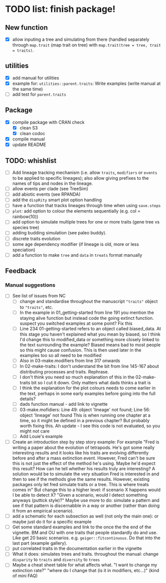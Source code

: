 # TODO list: finish package!

## New function
 - [x] allow inputing a tree and simulating from there (handled separately through `map.trait` (map trait on tree) with `map.trait(tree = tree, trait = traits)`.

## utilities

 - [x] add manual for utilities
 - [x] example for: `utilities::parent.traits`: Write examples (write manual at the same time)
 - [ ] add test for `parent.traits`

## Package

 - [x] compile package with CRAN check
    - [x] clean S3
    - [x] clean codoc
 - [x] compile manual
 - [x] update README

## TODO: whishlist
 - [ ] Add lineage tracking mechanism (i.e. allow `traits`, `modifiers` or `events` to be applied to specific lineages); also allow giving prefixes to the names of tips and nodes in the lineage.
 - [ ] allow events per clade (see TreeSim)
 - [ ] add abiotic events (see RPANDA)
 - [ ] add the `dispRity` smart plot option handling
 - [ ] have a function that tracks lineages through time when using `save.steps`
 - [ ] `plot`: add option to colour the elements sequentially (e.g. col = rainbow(10))
 - [ ] add option to simulate multiple trees for one or more traits (gene tree vs species tree)
 - [ ] adding budding simulation (see paleo buddy).
 - [ ] discrete traits evolution
 - [ ] some age dependency modifier (if lineage is old, more or less speciation)
 - [ ] add a function to make `tree` and `data` in `treats` format manually

## Feedback

### Manual suggestions
 - [ ] See list of issues from NC
    - [ ] change and standardise throughout the manuscript `"traits"` object to `"traits"`, etc.
    - [ ] In the example in 01_getting-started from line 191 you mention the staying alive function but instead code the going extinct function. suspect you switched examples at some point? Fix this
    - [ ] Line 234 01-getting-started refers to an object called biased_data. At this stage you haven't explained what you mean by biased, so I think I'd change this to modified_data or something more closely linked to the text surrounding the example? Biased means bad to most people so this might cause confusion. This is then used later in the examples too so all need to be modified
    - [ ] Also in 03-make.modifiers from line 317 onwards
    - [ ] In 02-make-traits: I don't understand the bit from line 145-167 about distributing processes and traits. Rephrase.
    - [ ] I don't think you need so much explanation of this in the 02-make-traits bit so I cut it down. Only matters what dads thinks a trait is
    - [ ] I think the explanation for the plot colours needs to come earlier in the text, perhaps in some early examples before going into the full details?
    - [ ] dads function manual - add link to vignette
    - [ ] 03-make.mofidiers: Line 49: object 'lineage' not found; Line 56: object 'lineage' not found This is when running one chapter at a time, so it might be defined in a previous chapter? But probably worth fixing this. Ah update - I see this code is not evaluated, so you might not care
    - [ ] Add Louie's example
 - [ ] Create an introduction step by step story example: For example "Fred is writing a paper about the evolution of tetrapods. He's got some really interesting results and it looks like his traits are evolving differently before and after a mass extinction event. However, Fred can't be sure this is not just the effect of the method he's using. Maybe he'd expect this result? How can he tell whether his results truly are interesting? A solution would be to simulate the very situation Fred is interested in and then to see if the methods give the same results. However, existing packages only let fred simulate traits or a tree. This is where treats comes in" But change this to a higher level: if scenario X happens would I be able to detect X? "Given a scenario, would I detect something anyways (puttick style)?" Maybe use more to do: simulate a pattern and see if that pattern is discernabble in a way or another (rather than doing it from an empirical scenario).
 - [ ] add a schematic for each subsection as well (not only the main one): or maybe just do it for a specific example
 - [ ] Get some standard examples and link to the once the the end of the vignette. BM and OU with one traits that people standardly do and use. Like get 20 basic scenarios. e.g. `geiger::fitcontinuous`. Do that into the last part (example gallery).
 - [ ] put correlated traits in the documentation earlier in the vignette
 - [ ] What it does: simulates trees and traits. throughout the manual: change `disparity` to `traits` and `diversity` to `trees` 
 - [ ] Maybe a cheat sheet table for what affects what. "I want to change my extinction rate?" "where do I change that (is it in modifiers, etc...)" (kind of mini FAQ)